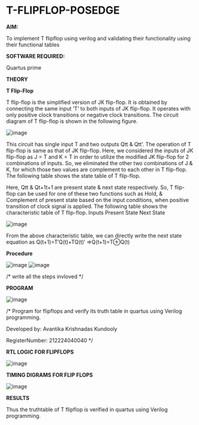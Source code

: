 # T-FLIPFLOP-POSEDGE

**AIM:**

To implement  T flipflop using verilog and validating their functionality using their functional tables

**SOFTWARE REQUIRED:**

Quartus prime

**THEORY**

**T Flip-Flop**

T flip-flop is the simplified version of JK flip-flop. It is obtained by connecting the same input ‘T’ to both inputs of JK flip-flop. It operates with only positive clock transitions or negative clock transitions. The circuit diagram of T flip-flop is shown in the following figure.

![image](https://github.com/naavaneetha/T-FLIPFLOP-POSEDGE/assets/154305477/458a68fe-2d08-4a9d-ac4f-7ae0480ce0bd)

 
This circuit has single input T and two outputs Qtt & Qtt’. The operation of T flip-flop is same as that of JK flip-flop. Here, we considered the inputs of JK flip-flop as J = T and K = T in order to utilize the modified JK flip-flop for 2 combinations of inputs. So, we eliminated the other two combinations of J & K, for which those two values are complement to each other in T flip-flop. The following table shows the state table of T flip-flop.

Here, Qtt & Qt+1t+1 are present state & next state respectively. So, T flip-flop can be used for one of these two functions such as Hold, & Complement of present state based on the input conditions, when positive transition of clock signal is applied. The following table shows the characteristic table of T flip-flop. Inputs Present State Next State

![image](https://github.com/naavaneetha/T-FLIPFLOP-POSEDGE/assets/154305477/cdd7fb32-539f-4b66-bb8d-f305a153c886)

 
From the above characteristic table, we can directly write the next state equation as Q(t+1)=T′Q(t)+TQ(t)′ ⇒Q(t+1)=T⊕Q(t)

**Procedure**


![image](https://github.com/user-attachments/assets/1204ee14-88b4-4f5c-893a-08575bc06521)
![image](https://github.com/user-attachments/assets/537fd8b0-6e97-43a6-8dd4-9bac3b5e2c58)

/* write all the steps invloved */

**PROGRAM**


![image](https://github.com/user-attachments/assets/b3b6f0eb-865a-46fd-9459-bbb6f976f9c9)

/* Program for flipflops and verify its truth table in quartus using Verilog programming. 

Developed by: Avantika Krishnadas Kundooly

RegisterNumber: 212224040040
*/

**RTL LOGIC FOR FLIPFLOPS**


![image](https://github.com/user-attachments/assets/1cba79ea-38c8-4935-8622-d55a10f556fc)

**TIMING DIGRAMS FOR FLIP FLOPS**


![image](https://github.com/user-attachments/assets/9a1ce190-01e6-4dcb-96d4-8f28e9b4506c)

**RESULTS**

Thus the truthtable of T flipflop is verified in quartus using Verilog programming.
